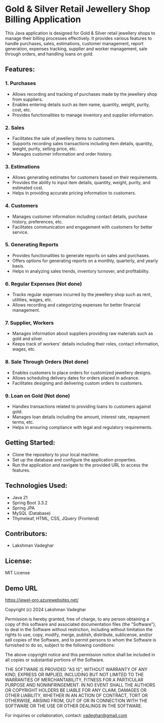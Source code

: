 # Gold & Silver Retail Jewellery Shop Billing Application

This Java application is designed for Gold & Silver retail jewellery shops to manage their billing processes effectively. It provides various features to handle purchases, sales, estimations, customer management, report generation, expenses tracking, supplier and worker management, sale through orders, and handling loans on gold.

## Features:

### 1. Purchases
- Allows recording and tracking of purchases made by the jewellery shop from suppliers.
- Enables entering details such as item name, quantity, weight, purity, cost, etc.
- Provides functionalities to manage inventory and supplier information.

### 2. Sales
- Facilitates the sale of jewellery items to customers.
- Supports recording sales transactions including item details, quantity, weight, purity, selling price, etc.
- Manages customer information and order history.

### 3. Estimations
- Allows generating estimates for customers based on their requirements.
- Provides the ability to input item details, quantity, weight, purity, and estimated cost.
- Helps in providing accurate pricing information to customers.

### 4. Customers
- Manages customer information including contact details, purchase history, preferences, etc.
- Facilitates communication and engagement with customers for better service.

### 5. Generating Reports
- Provides functionalities to generate reports on sales and purchases.
- Offers options for generating reports on a monthly, quarterly, and yearly basis.
- Helps in analyzing sales trends, inventory turnover, and profitability.

### 6. Regular Expenses (Not done)
- Tracks regular expenses incurred by the jewellery shop such as rent, utilities, wages, etc.
- Allows recording and categorizing expenses for better financial management.

### 7. Supplier, Workers
- Manages information about suppliers providing raw materials such as gold and silver.
- Keeps track of workers' details including their roles, contact information, wages, etc.

### 8. Sale Through Orders (Not done)
- Enables customers to place orders for customized jewellery designs.
- Allows scheduling delivery dates for orders placed in advance.
- Facilitates designing and delivering custom orders to customers.

### 9. Loan on Gold (Not done)
- Handles transactions related to providing loans to customers against gold.
- Manages loan details including the amount, interest rate, repayment terms, etc.
- Helps in ensuring compliance with legal and regulatory requirements.

## Getting Started:
- Clone the repository to your local machine.
- Set up the database and configure the application properties.
- Run the application and navigate to the provided URL to access the features.

## Technologies Used:
- Java 21
- Spring Boot 3.3.2
- Spring JPA
- MySQL (Database)
- Thymeleaf, HTML, CSS, JQuery (Frontend)

## Contributors:
- Lakshman Vadeghar

## License:
MIT License

## Demo URL
https://jewel-pro.azurewebsites.net/

Copyright (c) 2024 Lakshman Vadeghar

Permission is hereby granted, free of charge, to any person obtaining a copy of this software and associated documentation files (the "Software"), to deal in the Software without restriction, including without limitation the rights to use, copy, modify, merge, publish, distribute, sublicense, and/or sell copies of the Software, and to permit persons to whom the Software is furnished to do so, subject to the following conditions:

The above copyright notice and this permission notice shall be included in all copies or substantial portions of the Software.

THE SOFTWARE IS PROVIDED "AS IS", WITHOUT WARRANTY OF ANY KIND, EXPRESS OR IMPLIED, INCLUDING BUT NOT LIMITED TO THE WARRANTIES OF MERCHANTABILITY, FITNESS FOR A PARTICULAR PURPOSE AND NONINFRINGEMENT. IN NO EVENT SHALL THE AUTHORS OR COPYRIGHT HOLDERS BE LIABLE FOR ANY CLAIM, DAMAGES OR OTHER LIABILITY, WHETHER IN AN ACTION OF CONTRACT, TORT OR OTHERWISE, ARISING FROM, OUT OF OR IN CONNECTION WITH THE SOFTWARE OR THE USE OR OTHER DEALINGS IN THE SOFTWARE.

For inquiries or collaboration, contact: vadeghar@gmail.com


